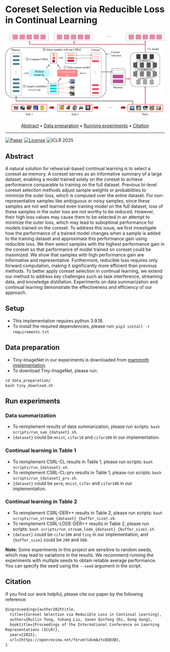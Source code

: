 # Coreset Selection via Reducible Loss in Continual Learning

<p align="center">
<img src="./CSReL-CL.png"  width="800px">
</p>

<p align="center">
  <a href="abstract"> Abstract</a> •
  <a href="data-preparation"> Data preparation</a> •
  <a href="run-experiments"> Running experiments</a> •
  <a href="citation"> Citation</a>
</p>

---

[![Paper](https://img.shields.io/badge/OpenReview-Paper-blue)](https://openreview.net/forum?id=mAztx8QO3B)
[![License](https://img.shields.io/github/license/RuilinTong/CSReL-Coreset-CL)](https://github.com/RuilinTong/CSReL-Coreset-CL/blob/main/LICENSE)
![ICLR 2025](https://img.shields.io/badge/ICLR-2025-blue)

## Abstract <a id="abstract"></a>
A natural solution for rehearsal-based continual learning is to select a coreset as memory. A coreset serves as an informative summary of a large dataset, enabling a model trained solely on the coreset to achieve performance comparable to training on the full dataset. Previous bi-level coreset selection methods adjust sample weights or probabilities to minimize the outer loss, which is computed over the entire dataset. For non-representative samples like ambiguous or noisy samples, since these samples are not well learned even training model on the full dataset, loss of these samples in the outer loss are not worthy to be reduced. However, their high loss values may cause them to be selected in an attempt to minimize the outer loss, which may lead to suboptimal performance for models trained on the coreset. To address this issue, we first investigate how the performance of a trained model changes when a sample is added to the training dataset and approximate this performance gain using reducible loss. We then select samples with the highest performance gain in the coreset so that performance of model trained on coreset could be maximized. We show that samples with high performance gain are informative and representative. Furthermore, reducible loss requires only forward computation, making it significantly more efficient than previous methods. To better apply coreset selection in continual learning, we extend our method to address key challenges such as task interference, streaming data, and knowledge distillation. Experiments on data summarization and continual learning demonstrate the effectiveness and efficiency of our approach.

## Setup
- This implementation requires python 3.9.18.
- To install the required dependencies, please run: `pip3 install -r requirements.txt`

## Data preparation <a id="data-preparation"></a>
- Tiny-ImageNet in our experiments is downloaded from [mammoth implementation](https://github.com/aimagelab/mammoth/tree/master).
- To download Tiny-ImageNet, please run:

```
cd data_preparation/
bash tiny_download.sh
```

## Run experiments <a id="run-experiments"></a>

### Data summarization

- To reimplement results of data summarization, please run scripts: `bash scripts/run_sum_{dataset}.sh`.
- `{dataset}` could be `mnist`, `cifar10` and `cifar100` in our implementation.

### Continual learning in Table 1

- To reimplement CSRL-CL results in Table 1, please run scripts: `bash scripts/run_{dataset}.sh`.
- To reimplement CSRL-CL-prv results in Table 1, please run scripts: `bash scripts/run_{dataset}_prv.sh`.
- `{dataset}` could be `perm`, `mnist`, `cifar` and `cifar100` in our implementation.

### Continual learning in Table 2

- To reimplement CSRL-DER++ results in Table 2, please run scripts: `bash scripts/run_stream_{dataset}_{buffer_size}.sh`.
- To reimplement CSRL-LODE-DER++ results in Table 2, please run scripts: `bash scripts/run_stream_lode_{dataset}_{buffer_size}.sh`.
- `{dataset}` could be `cifar100` and `tiny` in our implementation, and `{buffer_size}` could be `200` and `500`.

**Note:** Some experiments in this project are sensitive to random seeds, which may lead to variations in the results. We recommend running the experiments with multiple seeds to obtain reliable average performance. You can specify the seed using the `--seed` argument in the script.

## Citation  <a id="citation"></a>

If you find our work helpful, please cite our paper by the following reference:

```
@inproceedings{author2025title,
  title={Coreset Selection via Reducible Loss in Continual Learning},
  author={Ruilin Tong, Yuhang Liu, Javen Qinfeng Shi, Dong Gong},
  booktitle={Proceedings of the International Conference on Learning Representations (ICLR)},
  year={2025},
  url={https://openreview.net/forum?id=mAztx8QO3B},
}
```
